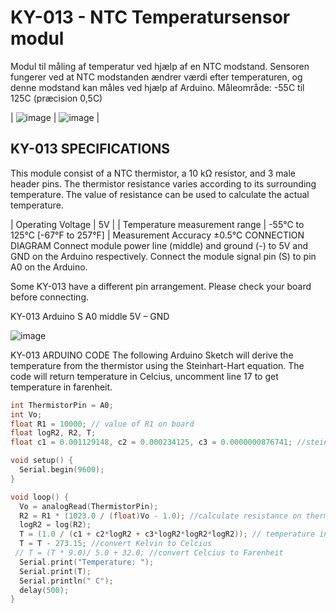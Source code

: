 # KY-013 - NTC Temperatursensor modul

Modul til måling af temperatur ved hjælp af en NTC modstand. Sensoren fungerer ved at NTC modstanden ændrer værdi efter temperaturen, og denne modstand kan måles ved hjælp af Arduino.
Måleområde: -55C til 125C (præcision 0,5C)

| ![image](https://user-images.githubusercontent.com/44589560/159644018-432ba5e5-6568-4568-9634-edaa46780f6c.png) | ![image](https://user-images.githubusercontent.com/44589560/159644047-fb3b52cf-a021-46d0-993f-87e272fafd1a.png) | 

## KY-013 SPECIFICATIONS
This module consist of a NTC thermistor, a 10 kΩ resistor, and 3 male header pins. The thermistor resistance varies according to its surrounding temperature. The value of resistance can be used to calculate the actual temperature.

| Operating Voltage | 5V |
| Temperature measurement range | -55°C to 125°C [-67°F to 257°F] |
Measurement Accuracy	±0.5°C
CONNECTION DIAGRAM
Connect module power line (middle) and ground (-) to 5V and GND on the Arduino respectively. Connect the module signal pin (S) to pin A0 on the Arduino.

Some KY-013 have a different pin arrangement. Please check your board before connecting.

KY-013	Arduino
S	A0
middle	5V
–	GND

![image](https://user-images.githubusercontent.com/44589560/159645474-7eebe8f3-0f2d-4ab6-ae0d-710596f25f94.png)

KY-013 ARDUINO CODE
The following Arduino Sketch will derive the temperature from the thermistor using the Steinhart-Hart equation. The code will return temperature in Celcius, uncomment line 17 to get temperature in farenheit.

```C++
int ThermistorPin = A0;
int Vo;
float R1 = 10000; // value of R1 on board
float logR2, R2, T;
float c1 = 0.001129148, c2 = 0.000234125, c3 = 0.0000000876741; //steinhart-hart coeficients for thermistor

void setup() {
  Serial.begin(9600);
}

void loop() {
  Vo = analogRead(ThermistorPin);
  R2 = R1 * (1023.0 / (float)Vo - 1.0); //calculate resistance on thermistor
  logR2 = log(R2);
  T = (1.0 / (c1 + c2*logR2 + c3*logR2*logR2*logR2)); // temperature in Kelvin
  T = T - 273.15; //convert Kelvin to Celcius
 // T = (T * 9.0)/ 5.0 + 32.0; //convert Celcius to Farenheit
  Serial.print("Temperature: "); 
  Serial.print(T);
  Serial.println(" C"); 
  delay(500);
}
```

